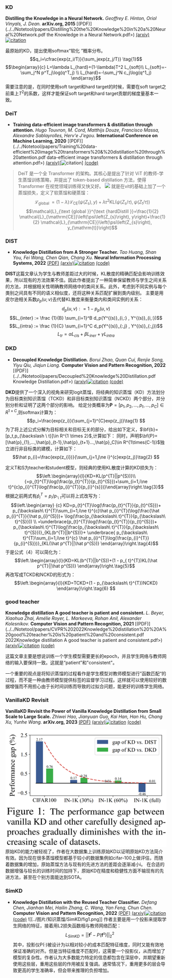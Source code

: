 ### KD
**Distilling the Knowledge in a Neural Network.** *Geoffrey E. Hinton, Oriol Vinyals, J. Dean.* **arXiv.org, 2015** [(PDF)](../../Notetool/papers/Distilling%20the%20Knowledge%20in%20a%20Neural%20Network.pdf the Knowledge in a Neural Network.pdf>)  [(arxiv)]()[![citation](https://img.shields.io/badge/dynamic/json?label=citation&query=citationCount&url=https%3A%2F%2Fapi.semanticscholar.org%2Fgraph%2Fv1%2Fpaper%2F0c908739fbff75f03469d13d4a1a07de3414ee19%3Ffields%3DcitationCount)](https://www.semanticscholar.org/paper/0c908739fbff75f03469d13d4a1a07de3414ee19)

最原始的KD，提出使用softmax“软化 ”概率分布。
$$q_i=\cfrac{exp(z_i/T)}{\sum_jexp(z_j/T)} \tag{1}$$
$$\begin{array}{c}
L=\lambda L_{hard}+(1-\lambda)T^2 L_{soft}\\
L_{soft}=-\sum_j^N p^T_j\log(q^T_j) \\
L_{hard}=-\sum_j^N c_j\log(q^1_j)
\end{array}$$
需要注意的是，在同时使用soft target和hard target的时候，需要在soft target之前乘上$T^{2}$的系数，这样才能保证soft target和hard target贡献的梯度量基本一致。 


### DeiT
- **Training data-efficient image transformers & distillation through attention.** *Hugo Touvron, M. Cord, Matthijs Douze, Francisco Massa, Alexandre Sablayrolles, Herv'e J'egou.* **International Conference on Machine Learning, 2020** [(PDF)](../../Notetool/papers/Training%20data-efficient%20image%20transformers%20&%20distillation%20through%20attention.pdf data-efficient image transformers & distillation through attention.pdf>)  [(arxiv)](https://arxiv.org/abs/2012.12877)[![citation](https://img.shields.io/badge/dynamic/json?label=citation&query=citationCount&url=https%3A%2F%2Fapi.semanticscholar.org%2Fgraph%2Fv1%2Fpaper%2Fad7ddcc14984caae308c397f1a589aae75d4ab71%3Ffields%3DcitationCount)]  [(code)](https://github.com/facebookresearch/deit.)
>DeiT 是一个全 Transformer 的架构。其核心是提出了针对 ViT 的教师-学生蒸馏训练策略，并提出了 token-based distillation 方法，使得 Transformer 在视觉领域训练得又快又好。
![](图片/知识蒸馏/deit/deit1.png)
就是在vit的基础上加了一个蒸馏损失，定义了软蒸馏和硬蒸馏：
$$\mathcal{L}_{\text {global }}=(1-\lambda) \mathcal{L}_{\mathrm{CE}}\left(\psi\left(Z_{\mathrm{s}}\right), y\right)+\lambda \tau^{2} \mathrm{KL}\left(\psi\left(Z_{\mathrm{s}} / \tau\right), \psi\left(Z_{\mathrm{t}} / \tau\right)\right)$$
$$\mathcal{L}_{\text {global }}^{\text {hardDistill }}=\frac{1}{2} \mathcal{L}_{\mathrm{CE}}\left(\psi\left(Z_{s}\right), y\right)+\frac{1}{2} \mathcal{L}_{\mathrm{CE}}\left(\psi\left(Z_{s}\right), y_{\mathrm{t}}\right)$$
### DIST
- **Knowledge Distillation from A Stronger Teacher.** *Tao Huang, Shan You, Fei Wang, Chen Qian, Chang Xu.* **Neural Information Processing Systems, 2022** [(PDF)](<../../NoteTool/papers/Knowledge Distillation from A Stronger Teacher.pdf>)  [(arxiv)](http://arxiv.org/abs/2205.10536)[![citation](https://img.shields.io/badge/dynamic/json?label=citation&query=citationCount&url=https%3A%2F%2Fapi.semanticscholar.org%2Fgraph%2Fv1%2Fpaper%2Fc0ae5848ba0141dd3f827321f46110f52946764b%3Ffields%3DcitationCount)](https://www.semanticscholar.org/paper/c0ae5848ba0141dd3f827321f46110f52946764b) [(code)](https://github.com/hunto/DIST_KD)

**DIST**这篇文章认为学生与教师差距过大的时候，KL散度的精确匹配会影响训练效果，所以现有的方法效果不佳。因此作者提出了一种简单保留教师与学生之间关系的方法，并根据相关性明确教师网络中的类间关系。此外，考虑到不同实例与每个类别之间具有不同的语义相似度，还将这种关系匹配扩展到类内级别。
主要是用皮尔逊相关系数$ρ_p​(u;v)$去代替KL散度来衡量类内和类间实例的关系：
$$d _ { p } ( u , v ) : = 1 - p _ { p } ( u , v )$$
$$L_{inter} := \frac {1}{B} \sum_{i=1}^B d_p(Y^{(s)}_{i,:} , Y^{(s)}_{i,:})$$
$$L_{intra} := \frac {1}{C} \sum_{i=1}^C d_p(Y^{(s)}_{:,j} , Y^{(s)}_{:,j})$$
$$L_{tr} = αL_{cls} + βL_{iner} + γL_{intra}$$
### DKD
- **Decoupled Knowledge Distillation.** *Borui Zhao, Quan Cui, Renjie Song, Yiyu Qiu, Jiajun Liang.* **Computer Vision and Pattern Recognition, 2022** [(PDF)](../../Notetool/papers/Decoupled%20Knowledge%20Distillation.pdf Knowledge Distillation.pdf>)  [(arxiv)](https://arxiv.org/abs/2203.08679)[![citation](https://img.shields.io/badge/dynamic/json?label=citation&query=citationCount&url=https%3A%2F%2Fapi.semanticscholar.org%2Fgraph%2Fv1%2Fpaper%2F72b989a52a5cc2eee44bba29e8d225ce7bc07666%3Ffields%3DcitationCount)](https://www.semanticscholar.org/paper/72b989a52a5cc2eee44bba29e8d225ce7bc07666) [(code)](https://github.com/megvii-research/mdistiller)

**DKD**提供了一个深入的视角来研究logit蒸馏，将经典的知识蒸馏（KD）方法划分为目标类别知识蒸馏（TCKD）和非目标类别知识蒸馏（NCKD）两个部分，并分别分析和证明了这两个部分的影响。
给定分类概率为$\textbf{P}=[p_{1},p_{2},...,p_t,...,p_C]\in R^{1 \times C}$,则softmax计算为：
$$p_i=\frac{exp(z_i)}{\sum_{j=1}^{C}exp(z_j)}\tag{1}
$$
为了将上述公式分解为目标相关和目标无关的部分，给出如下定义，$\bf{b}=[p_t,p_{\backslash \ t}]\in R^{1 \times 2}$,计算如下：
同时，声明$\bf{P}=[\hat{p}_{1},...,\hat{p}_{t-1},\hat{p}_{t+1}...,\hat{p}_C]\in R^{1\times(C-1)}$独立进行非目标类的建模，计算如下：
$$\hat p_{i}=\frac{exp(z_{i})}{\sum_{j=1,j\ne i}^{c}exp(z_j)}\tag{2}
$$

定义T和S为teacher和student模型，则经典的使用KL散度计算的KD损失为：
$$\left.\begin{array}{l}{KD=KL(p^{T}||p^{S})}\\
{=p_{t}^{T}\log(\frac{p_{t}^{T}}{p_{t}^{S}})+\sum_{i=1,i\ne t}^{c}p_{i}^{T}\log(\frac{p_{i}^{T}}{p_{i}^{s}})}\end{array}\right.\tag{3}$$
根据之前两式有$\hat p_{i}^{T}=p_{i}/p_{\backslash \ t}$可以将上式改写为：
$$\left.\begin{array} {c}
KD=p_{t}^{T}\log(\frac{p_{t}^{T}}{p_{t}^{S}})+
p_{\backslash\ t}^{T}\sum_{i=1,i\ne t}^{c}\hat p_{i}^{T}(\log(\frac{\hat p_{i}^{T}}{\hat p_{i}^{S}})+ 
\log(\frac{p_{\backslash\ t}^{T}}{p_{\backslash\ t}^{S}}))
\\
=\underbrace{p_{t}^{T}\log(\frac{p_{t}^{T}}{p_{t}^{S}})+ 
p_{\backslash\ t}^{T}\log(\frac{p_{\backslash\ t}^{T}}{p_{\backslash\ t}^{S}})}_{KL(b^{T}||b^{S})}+
\underbrace{ p_{\backslash\ t}^{T}\sum_{i=1,i\ne t}^{c} \hat p_{i}^{T}\log(\frac{p_{i}^{T}}{p_{i}^{S}})}_{KL(\hat p^{T}||\hat p^{S})}
\end{array}\right.\tag{4}$$
于是公式（4）可以简化为：
$$\left.\begin{array}{l}{KD=KL(b^{T}||b^{S})+(1 - p_{ t}^{T})KL(\hat p^{T}||\hat p^{S})}  \end{array}\right.\tag{5}$$
再改写成TCKD和NCKD的形式为：
$$\left.\begin{array}{l}{KD=TCKD+(1 - p_{\backslash\ t}^{T})NCKD}  \end{array}\right.\tag{6}  $$


###  good teacher
 **Knowledge distillation  A good teacher is patient and consistent.** *L. Beyer, Xiaohua Zhai, Amélie Royer, L. Markeeva, Rohan Anil, Alexander Kolesnikov.* **Computer Vision and Pattern Recognition, 2021** [(PDF)](../../Notetool/papers/CVPR%202022Knowledge%20distillation%20%20A%20good%20teacher%20is%20patient%20and%20consistent.pdf 2022Knowledge distillation  A good teacher is patient and consistent.pdf>)  [(arxiv)](https://arxiv.org/abs/2106.05237)[![citation](https://img.shields.io/badge/dynamic/json?label=citation&query=citationCount&url=https%3A%2F%2Fapi.semanticscholar.org%2Fgraph%2Fv1%2Fpaper%2F97d8823ca3c9bd932cec8ad6f3b194168e7cec92%3Ffields%3DcitationCount)](https://www.semanticscholar.org/paper/97d8823ca3c9bd932cec8ad6f3b194168e7cec92) [(code)](https://github.com/google-research/big_vision)

这篇文章主要是想说训练一个学生模型需要更长的epoch，并且学生网络与教师网络的输入要保持一致。这就是“patient”和"consistent"。

一个重要的观点是将知识蒸馏的过程看作是学生模型对教师模型进行”函数匹配“的过程，而不是一种由教师模型提供标签的监督学习过程。这样就可以使用较好的数据增强而不用担心由于长时间训练而导致的过拟合问题，能更好的训练学生网络。

### VanillaKD Revisit
**VanillaKD  Revisit the Power of Vanilla Knowledge Distillation from Small Scale to Large Scale.** *Zhiwei Hao, Jianyuan Guo, Kai Han, Han Hu, Chang Xu, Yunhe Wang.* **arXiv.org, 2023** [(PDF)](<../../NoteTool/papers/VanillaKD  Revisit the Power of Vanilla Knowledge Distillation from Small Scale to Large Scale.pdf>)  [(arxiv)](https://arxiv.org/abs/2305.15781)[![citation](https://img.shields.io/badge/dynamic/json?label=citation&query=citationCount&url=https%3A%2F%2Fapi.semanticscholar.org%2Fgraph%2Fv1%2Fpaper%2Fda1946bb4220e743e8f46946397a9b31e609df74%3Ffields%3DcitationCount)](https://www.semanticscholar.org/paper/da1946bb4220e743e8f46946397a9b31e609df74) [(code)](https://github.com/Hao840/vanillaKD)

![](../图片/知识蒸馏/VanillaKD%20Revisit/fig1.png)
原始KD的能力被轻视了，作者在大数据集上训练原始KD以证明原始KD方法简介有效。因为现在很多蒸馏模型都基于较小的数据集例如cifar-100上做评估，而随着数据集的增加，原始蒸馏方法与现有的先进方法的差距会逐渐减小i。
在合适的数据增强与较长的训练时间的加持下，原始KD在精度和稳健性方面不输现有的先进方法，甚至在个别方面能达到SOTA。

### SimKD
- **Knowledge Distillation with the Reused Teacher Classifier.** *Defang Chen, Jianhan Mei, Hailin Zhang, C. Wang, Yan Feng, Chun Chen.* **Computer Vision and Pattern Recognition, 2022** [(PDF)](<../../NoteTool/papers/Knowledge Distillation with the Reused Teacher Classifier.pdf>)  [(arxiv)](https://arxiv.org/abs/2203.14001)[![citation](https://img.shields.io/badge/dynamic/json?label=citation&query=citationCount&url=https%3A%2F%2Fapi.semanticscholar.org%2Fgraph%2Fv1%2Fpaper%2F5eafb52964f99514ae04952e3dceb63a22b3ec2f%3Ffields%3DcitationCount)](https://www.semanticscholar.org/paper/5eafb52964f99514ae04952e3dceb63a22b3ec2f)  [(code)](https://github.com/DefangChen/SimKD)
![[../图片/知识蒸馏/SimKD/fig1.png]]
作者主要是用一个投影来提取学生网络的特征，接着用L2损失函数相与教师网络匹配：  $$L _ { S i m K D }  = | | \mathbf f ^ { t } - P ( \mathbf f ^ { s } ) | | _ { 2 } ^ { 2 }\tag{3}$$其中，投影仪P(·)被设计为以相对较小的成本匹配特征维度，同时又能有效地保证准确的对齐。但是当特征维度不匹配时，这需要一个投影仪，从而增加了模型的复杂性。作者认为大多数能力特定的信息都包含在深层中，并期望重新使用这些层，重用这些层的作用被反复强调。通常情况下，重用更多的层会导致更高的学生准确率，但会带来推理的负担增加。  